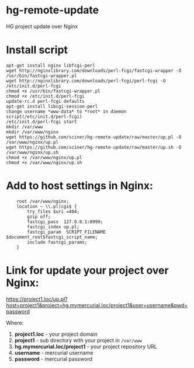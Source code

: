 # hg-remote-update
HG project update over Nginx

# Install script
```
apt-get install nginx libfcgi-perl
wget http://nginxlibrary.com/downloads/perl-fcgi/fastcgi-wrapper -O /usr/bin/fastcgi-wrapper.pl
wget http://nginxlibrary.com/downloads/perl-fcgi/perl-fcgi -O /etc/init.d/perl-fcgi
chmod +x /usr/bin/fastcgi-wrapper.pl
chmod +x /etc/init.d/perl-fcgi
update-rc.d perl-fcgi defaults
apt-get install libcgi-session-perl
change username *www-data* to *root* in daemon script(/etc/init.d/perl-fcgi)
/etc/init.d/perl-fcgi start
mkdir /var/www
mkdir /var/www/nginx
wget https://github.com/sciner/hg-remote-update/raw/master/up.pl -O /var/www/nginx/up.pl
wget https://github.com/sciner/hg-remote-update/raw/master/up.sh -O /var/www/nginx/up.sh
chmod +x /var/www/nginx/up.pl
chmod +x /var/www/nginx/up.sh
```

# Add to host settings in Nginx:
```
    root /var/www/nginx;
    location ~ \\.pl|cgi$ {
        try_files $uri =404;
        gzip off;
        fastcgi_pass  127.0.0.1:8999;
        fastcgi_index up.pl;
        fastcgi_param  SCRIPT_FILENAME  $document_root$fastcgi_script_name;
        include fastcgi_params;
    }
```

# Link for update your project over Nginx:
https://project1.loc/up.pl?host=project1&project=hg.mymercurial.loc/project1&user=username&pwd=password

Where:

  1. **project1.loc** - your project domain
  2. **project1** - sub directory with your project in `/var/www`
  3. **hg.mymercurial.loc/project1** - your project repository URL
  4. **username** - mercurial username
  5. **password** - mercurial password
